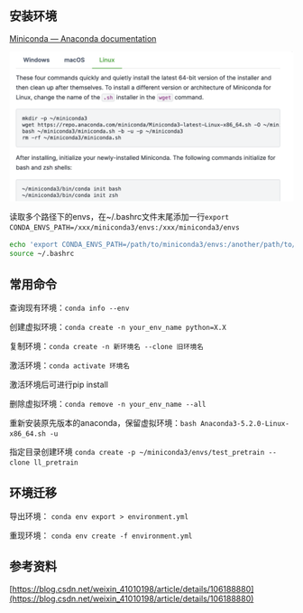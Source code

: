 ## 安装环境

[Miniconda — Anaconda documentation](https://docs.anaconda.com/free/miniconda/index.html)

![](img/Pasted%20image%2020240312103257.png)

读取多个路径下的envs，在~/.bashrc文件末尾添加一行`export CONDA_ENVS_PATH=/xxx/miniconda3/envs:/xxx/miniconda3/envs`

```bash
echo 'export CONDA_ENVS_PATH=/path/to/miniconda3/envs:/another/path/to/miniconda3/envs' >> ~/.bashrc
source ~/.bashrc
```

## 常用命令

查询现有环境：`conda info --env`

创建虚拟环境：`conda create -n your_env_name python=X.X`

复制环境：`conda create -n 新环境名 --clone 旧环境名`

激活环境：`conda activate 环境名`

激活环境后可进行pip install

删除虚拟环境：`conda remove -n your_env_name --all`

重新安装原先版本的anaconda，保留虚拟环境：`bash Anaconda3-5.2.0-Linux-x86_64.sh -u`

指定目录创建环境 `conda create -p ~/miniconda3/envs/test_pretrain --clone ll_pretrain`



## 环境迁移

导出环境： `conda env export > environment.yml`

重现环境： `conda env create -f environment.yml`



## 参考资料

[https://blog.csdn.net/weixin_41010198/article/details/106188880](https://blog.csdn.net/weixin_41010198/article/details/106188880)

